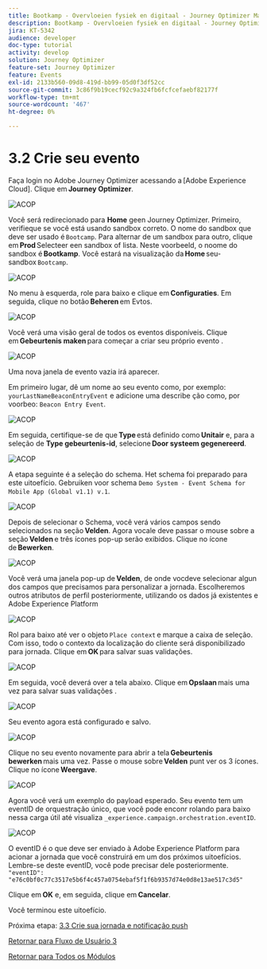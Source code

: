 ```yaml
---
title: Bootkamp - Overvloeien fysiek en digitaal - Journey Optimizer Maak uw evenement - Brazilië
description: Bootkamp - Overvloeien fysiek en digitaal - Journey Optimizer Maak uw evenement - Brazilië
jira: KT-5342
audience: developer
doc-type: tutorial
activity: develop
solution: Journey Optimizer
feature-set: Journey Optimizer
feature: Events
exl-id: 2133b560-09d8-419d-bb99-05d0f3df52cc
source-git-commit: 3c86f9b19cecf92c9a324fb6fcfcefaebf82177f
workflow-type: tm+mt
source-wordcount: '467'
ht-degree: 0%

---
```


# 3.2 Crie seu evento

Faça login no Adobe Journey Optimizer acessando a [Adobe Experience Cloud]. Clique em **Journey Optimizer**.

![ACOP](./images/acophome.png)

Você será redirecionado para **Home** geen Journey Optimizer. Primeiro, verifieque se você está usando sandbox correto. O nome do sandbox que deve ser usado é `Bootcamp`. Para alternar de um sandbox para outro, clique em **Prod** Selecteer een sandbox of lista. Neste voorbeeld, o noome do sandbox é **Bootkamp**. Você estará na visualização da **Home** seu-sandbox `Bootcamp`.

![ACOP](./images/acoptriglp.png)

No menu à esquerda, role para baixo e clique em **Configuraties**. Em seguida, clique no botão **Beheren** em Evtos.

![ACOP](./images/acopmenu.png)

Você verá uma visão geral de todos os eventos disponíveis. Clique em **Gebeurtenis maken** para começar a criar seu próprio evento .

![ACOP](./images/emptyevent.png)

Uma nova janela de evento vazia irá aparecer.

Em primeiro lugar, dê um nome ao seu evento como, por exemplo: `yourLastNameBeaconEntryEvent` e adicione uma describe ção como, por voorbeo: `Beacon Entry Event`.

![ACOP](./images/eventdescription.png)

Em seguida, certifique-se de que **Type** está definido como **Unitair** e, para a seleção de **Type gebeurtenis-id**, selecione **Door systeem gegenereerd**.

![ACOP](./images/eventidtype.png)

A etapa seguinte é a seleção do schema. Het schema foi preparado para este uitoefício. Gebruiken voor schema `Demo System - Event Schema for Mobile App (Global v1.1) v.1`.

![ACOP](./images/eventschema.png)

Depois de selecionar o Schema, você verá vários campos sendo selecionados na seção **Velden**. Agora vocale deve passar o mouse sobre a seção **Velden** e três ícones pop-up serão exibidos. Clique no ícone de **Bewerken**.

![ACOP](./images/eventpayload.png)

Você verá uma janela pop-up de **Velden**, de onde vocdeve selecionar algun dos campos que precisamos para personalizar a jornada. Escolheremos outros atributos de perfil posteriormente, utilizando os dados já existentes e Adobe Experience Platform

![ACOP](./images/eventfields.png)

Rol para baixo até ver o objeto `Place context` e marque a caixa de seleção. Com isso, todo o contexto da localização do cliente será disponibilizado para jornada. Clique em **OK** para salvar suas validações.

![ACOP](./images/eventpayloadbr.png)

Em seguida, você deverá over a tela abaixo. Clique em **Opslaan** mais uma vez para salvar suas validações .

![ACOP](./images/eventsave.png)

Seu evento agora está configurado e salvo.

![ACOP](./images/eventdone.png)

Clique no seu evento novamente para abrir a tela **Gebeurtenis bewerken** mais uma vez. Passe o mouse sobre **Velden** punt ver os 3 ícones. Clique no ícone **Weergave**.

![ACOP](./images/viewevent.png)

Agora você verá um exemplo do payload esperado.
Seu evento tem um eventID de orquestração único, que você pode enconr rolando para baixo nessa carga útil até visualiza `_experience.campaign.orchestration.eventID`.

![ACOP](./images/payloadeventID.png)

O eventID é o que deve ser enviado à Adobe Experience Platform para acionar a jornada que você construirá em um dos próximos uitoefícios. Lembre-se deste eventID, você pode precisar dele posteriormente.
`"eventID": "e76c0bf0c77c3517e5b6f4c457a0754ebaf5f1f6b9357d74e0d8e13ae517c3d5"`

Clique em **OK** e, em seguida, clique em **Cancelar**.

Você terminou este uitoefício.

Próxima etapa: [3.3 Crie sua jornada e notificação push](./ex3.md)

[Retornar para Fluxo de Usuário 3](./uc3.md)

[Retornar para Todos os Módulos](../../overview.md)
